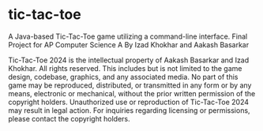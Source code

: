 # tic-tac-toe
A Java-based Tic-Tac-Toe game utilizing a command-line interface.
Final Project for AP Computer Science A
By Izad Khokhar and Aakash Basarkar

Tic-Tac-Toe 2024 is the intellectual property of Aakash Basarkar and Izad Khokhar. All rights reserved. This includes but is not limited to the game design, codebase, graphics, and any associated media. No part of this game may be reproduced, distributed, or transmitted in any form or by any means, electronic or mechanical, without the prior written permission of the copyright holders. Unauthorized use or reproduction of Tic-Tac-Toe 2024 may result in legal action. For inquiries regarding licensing or permissions, please contact the copyright holders.
